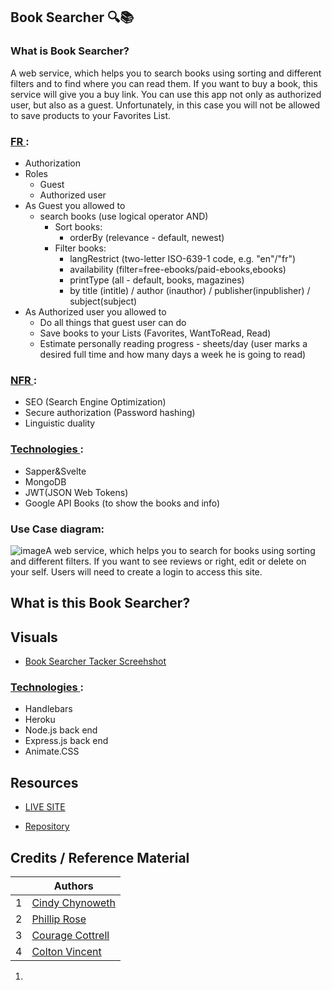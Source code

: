 ## Book Searcher 🔍📚

### What is Book Searcher?

A web service, which helps you to search books using sorting and different
filters and to find where you can read them. If you want to buy a book, this
service will give you a buy link. You can use this app not only as authorized
user, but also as a guest. Unfortunately, in this case you will not be allowed
to save products to your Favorites List.

### <ins> FR </ins>:

- Authorization
- Roles
  - Guest
  - Authorized user
- As Guest you allowed to
  - search books (use logical operator AND)
    - Sort books:
      - orderBy (relevance - default, newest)
    - Filter books:
      - langRestrict (two-letter ISO-639-1 code, e.g. "en"/"fr")
      - availability (filter=free-ebooks/paid-ebooks,ebooks)
      - printType (all - default, books, magazines)
      - by title (intitle) / author (inauthor) / publisher(inpublisher) / subject(subject)
- As Authorized user you allowed to
  - Do all things that guest user can do
  - Save books to your Lists (Favorites, WantToRead, Read)
  - Estimate personally reading progress - sheets/day (user marks a desired full time and how many days a week he is going to read)

### <ins> NFR </ins>:

- SEO (Search Engine Optimization)
- Secure authorization (Password hashing)
- Linguistic duality

### <ins> Technologies </ins>:

- Sapper&Svelte
- MongoDB
- JWT(JSON Web Tokens)
- Google API Books (to show the books and info)

### Use Case diagram:

![image](https://drive.google.com/uc?export=view&id=1Q6NMFyMQnKc-K4pB67eeF3jO6bo8eQrw)A web service, which helps you to search for books using sorting and different filters.  If you want to see reviews or right, edit or delete on your self.  Users will need to create a login to access this site.  

## What is this Book Searcher?






## Visuals

- [Book Searcher Tacker Screehshot]()

### <ins> Technologies </ins>:

- Handlebars
- Heroku
- Node.js back end
- Express.js back end
- Animate.CSS



## Resources

- [LIVE SITE]()

- [Repository]()



## Credits / Reference Material
|                                                                                               | Authors                                                  |
| -------------------------------------------------------------------------------------------------------------------------------------- | ------------------------------------------------------- |
| 1     | [Cindy Chynoweth](https://github.com/Cinderbeast)                  |
| 2     | [Phillip Rose](https://github.com/Logan2391)              |
| 3     | [Courage Cottrell](https://github.com/ccottrell52)                  |
| 4     | [Colton Vincent](https://github.com/ColtonVincent)    |
1.  
